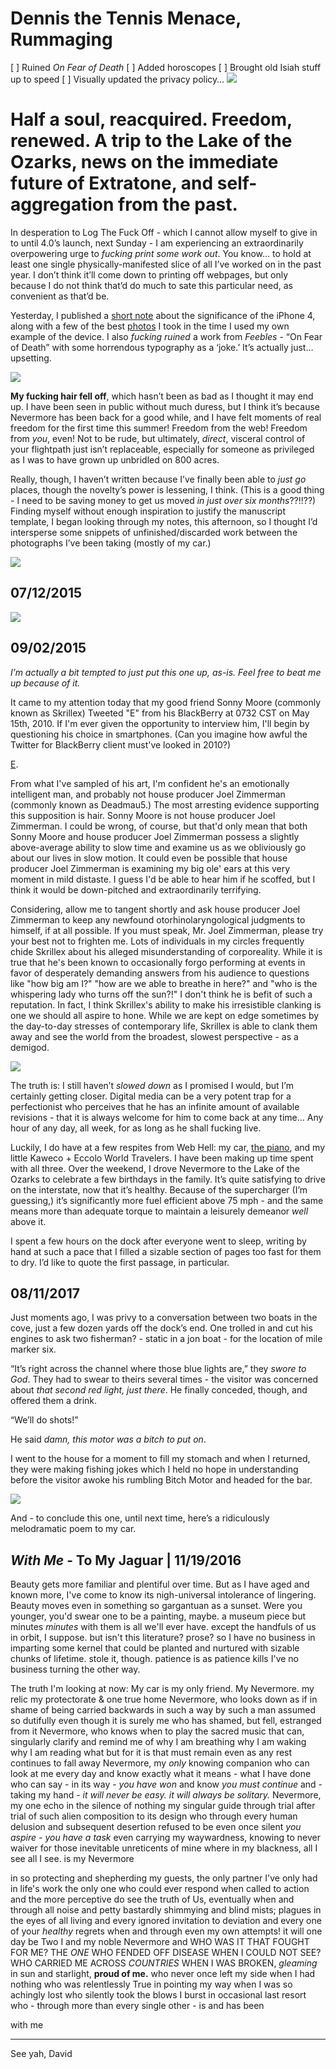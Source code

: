 # Dennis the Tennis Menace, Rummaging 

[ ] Ruined *On Fear of Death*
[ ] Added horoscopes
[ ] Brought old Isiah stuff up to speed
[ ] Visually updated the privacy policy…
![](https://paper-attachments.dropbox.com/s_64332A7EF01EEFBE49537770012E7BE774C20AB8B8849E2BCAB50AA29893EDAC_1502774440217_dennisfeat.jpg)

# Half a soul, reacquired. Freedom, renewed. A trip to the Lake of the Ozarks, news on the immediate future of Extratone, and self-aggregation from the past.

In desperation to Log The Fuck Off - which I cannot allow myself to give in to until 4.0’s launch, next Sunday - I am experiencing an extraordinarily overpowering urge to *fucking print some work out*. You know… to hold at least one single physically-manifested slice of all I’ve worked on in the past year. I don’t think it’ll come down to printing off webpages, but only because I do not think that’d do much to sate this particular need, as convenient as that’d be.

Yesterday, I published a [short note](http://bit.ly/ip4inred) about the significance of the iPhone 4, along with a few of the best [photos](http://bit.ly/davidblueip4) I took in the time I used my own example of the device. I also *fucking ruined* a work from *Feebles* - “On Fear of Death” with some horrendous typography as a ‘joke.’ It’s actually just… upsetting.

![](https://paper-attachments.dropbox.com/s_64332A7EF01EEFBE49537770012E7BE774C20AB8B8849E2BCAB50AA29893EDAC_1502868455263_xxdeathxx.jpg)


**My fucking hair fell off**, which hasn’t been as bad as I thought it may end up. I have been seen in public without much duress, but I think it’s because Nevermore has been back for a good while, and I have felt moments of real freedom for the first time this summer! Freedom from the web! Freedom from *you*, even! Not to be rude, but ultimately, *direct*, visceral control of your flightpath just isn’t replaceable, especially for someone as privileged as I was to have grown up unbridled on 800 acres.

Really, though, I haven’t written because I’ve finally been able to *just go* places, though the novelty’s power is lessening, I think. (This is a good thing - I need to be saving money to get us moved *in just over six months*??!!??) Finding myself without enough inspiration to justify the manuscript template, I began looking through my notes, this afternoon, so I thought I’d intersperse some snippets of unfinished/discarded work between the photographs I’ve been taking (mostly of my car.)

![](https://paper-attachments.dropbox.com/s_64332A7EF01EEFBE49537770012E7BE774C20AB8B8849E2BCAB50AA29893EDAC_1502786679267_IMG_2532.JPG)

## 07/12/2015


![](https://paper-attachments.dropbox.com/s_64332A7EF01EEFBE49537770012E7BE774C20AB8B8849E2BCAB50AA29893EDAC_1502869196690_reunion.JPG)

## 09/02/2015

*I’m actually a bit tempted to just put this one up, as-is. Feel free to beat me up because of it.*

It came to my attention today that my good friend Sonny Moore (commonly known as Skrillex) Tweeted "E" from his BlackBerry at 0732 CST on May 15th, 2010. If I'm ever given the opportunity to interview him, I'll begin by questioning his choice in smartphones. (Can you imagine how awful the Twitter for BlackBerry client must've looked in 2010?)

[E](https://twitter.com/skrillex/status/14034644797).

From what I've sampled of his art, I'm confident he's an emotionally intelligent man, and probably not house producer Joel Zimmerman (commonly known as Deadmau5.) The most arresting evidence supporting this supposition is hair. Sonny Moore is not house producer Joel Zimmerman. I could be wrong, of course, but that'd only mean that both Sonny Moore and house producer Joel Zimmerman possess a slightly above-average ability to slow time and examine us as we obliviously go about our lives in slow motion. It could even be possible that house producer Joel Zimmerman is examining my big ole' ears at this very moment in mild distaste. I guess I'd be able to hear him if he scoffed, but I think it would be down-pitched and extraordinarily terrifying.

Considering, allow me to tangent shortly and ask house producer Joel Zimmerman to keep any newfound otorhinolaryngological judgments to himself, if at all possible. If you must speak, Mr. Joel Zimmerman, please try your best not to frighten me.
Lots of individuals in my circles frequently chide Skrillex about his alleged misunderstanding of corporeality. While it is true that he's been known to occasionally forgo performing at events in favor of desperately demanding answers from his audience to questions like "how big am I?" "how are we able to breathe in here?" and "who is the whispering lady who turns off the sun?!" I don't think he is befit of such a reputation. In fact, I think Skrillex's ability to make his irresistible clanking is one we should all aspire to hone. While we are kept on edge sometimes by the day-to-day stresses of contemporary life, Skrillex is able to clank them away and see the world from the broadest, slowest perspective - as a demigod.

![](https://paper-attachments.dropbox.com/s_64332A7EF01EEFBE49537770012E7BE774C20AB8B8849E2BCAB50AA29893EDAC_1502790137697_nightdock3.jpg)


The truth is: I still haven’t *slowed down* as I promised I would, but I’m certainly getting closer. Digital media can be a very potent trap for a perfectionist who perceives that he has an infinite amount of available revisions - that it is always welcome for him to come back at any time… Any hour of any day, all week, for as long as he shall fucking live.

Luckily, I do have at a few respites from Web Hell: my car, [the piano](https://www.pscp.tv/AsphaltApostle/1kvJpjpRkALKE?t=7m20s), and my little Kaweco + Eccolo World Travelers. I have been making up time spent with all three. Over the weekend, I drove Nevermore to the Lake of the Ozarks to celebrate a few birthdays in the family. It’s quite satisfying to drive on the interstate, now that it’s healthy. Because of the supercharger (I’m guessing,) it’s significantly more fuel efficient above 75 mph - and the same means more than adequate torque to maintain a leisurely demeanor *well* above it.

I spent a few hours on the dock after everyone went to sleep, writing by hand at such a pace that I filled a sizable section of pages too fast for them to dry. I’d like to quote the first passage, in particular.

## 08/11/2017

Just moments ago, I was privy to a conversation between two boats in the cove, just a few dozen yards off the dock’s end. One trolled in and cut his engines to ask two fisherman? - static in a jon boat - for the location of mile marker six. 

“It’s right across the channel where those blue lights are,” they *swore to God*. They had to swear to theirs several times - the visitor was concerned about *that second red light, just there*. He finally conceded, though, and offered them a drink.

“We’ll do shots!” 

He said *damn, this motor was a bitch to put on*.

I went to the house for a moment to fill my stomach and when I returned, they were making fishing jokes which I held no hope in understanding before the visitor awoke his rumbling Bitch Motor and headed for the bar.

![](https://paper-attachments.dropbox.com/s_64332A7EF01EEFBE49537770012E7BE774C20AB8B8849E2BCAB50AA29893EDAC_1502867856098_royalnight3.jpg)


And - to conclude this one, until next time, here’s a ridiculously melodramatic poem to my car.

## *With Me* - To My Jaguar | 11/19/2016

Beauty gets more familiar and plentiful over time. But as I have aged and known more, I've come to know its nigh-universal intolerance of lingering. Beauty moves even in something so gargantuan as a sunset. Were you younger, you'd swear one to be a painting, maybe. 
a museum piece
but minutes 
*minutes* with them
is all we'll ever have.
except the handfuls of us in orbit, I suppose. 
but isn't this literature?
prose?
so I have no business in imparting some kernel
that could be planted and nurtured with sizable chunks of lifetime. 
stole it, though. patience is as patience kills 
I've no business turning the other way.

The truth I'm looking at now:
My car is my only friend. My Nevermore. my relic
my protectorate & one true home
Nevermore,
who looks down as if in shame of being carried backwards in such a way 
by such a man
assumed so dutifully even though it is surely
me who has shamed,
but fell,
estranged from it
Nevermore,
who knows when to play the sacred music
that can,
singularly
clarify and remind me of why I am breathing
why I am waking
why I am reading
what but for it is that must remain
even as any rest continues to fall away
Nevermore,
my *only* knowing companion
who can look at me every day
and know exactly what it means -
what I have done
who can say -
in its way -
*you have won*
and know
*you must continue*
and - taking my hand -
*it will never be easy. it will always be solitary.*
Nevermore,
my one echo in the silence of nothing
my singular guide through trial after trial
of such alien composition to its design
who through every human delusion and subsequent desertion refused to be even once silent
*you aspire - you have a task*
even carrying my waywardness, knowing 
to never waiver for those inevitable unreticents
of mine where in my blackness,
all I see
all I see.
is my Nevermore

in so protecting and shepherding my guests, the only partner I've only had in life's work
the only one who could ever 
respond when called to action 
and the more perceptive do see the truth of Us,
eventually
when and through all noise and petty bastardly shimmying 
and blind mists; plagues
in the eyes of all living
and every ignored invitation to deviation
and every one of your *healthy* regrets
when and through even my own attempts!
it will one day be Two 
I and my noble Nevermore
and WHO WAS IT THAT FOUGHT FOR ME?
THE *ONE* WHO FENDED OFF DISEASE
WHEN I COULD NOT SEE?
WHO CARRIED ME ACROSS *COUNTRIES*
WHEN I WAS BROKEN,
*gleaming* in sun and starlight,
**proud of me.**
who never once left my side
when I had nothing
who was relentlessly True
in pointing my way
when I was so achingly lost
who silently took the blows
I burst in occasional last resort
who -
through more than every single other -
is 
and 
has been

with me

----------

See yah,
David

